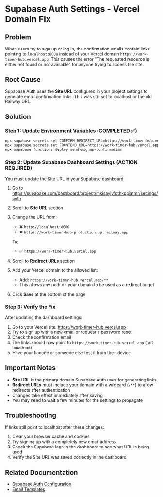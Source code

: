 # Supabase Auth Settings - Vercel Domain Fix

## Problem
When users try to sign up or log in, the confirmation emails contain links pointing to `localhost:8080` instead of your Vercel domain `https://work-timer-hub.vercel.app`. This causes the error "The requested resource is either not found or not available" for anyone trying to access the site.

## Root Cause
Supabase Auth uses the **Site URL** configured in your project settings to generate email confirmation links. This was still set to localhost or the old Railway URL.

## Solution

### Step 1: Update Environment Variables (COMPLETED ✅)
```bash
npx supabase secrets set CONFIRM_REDIRECT_URL=https://work-timer-hub.vercel.app
npx supabase secrets set FRONTEND_URL=https://work-timer-hub.vercel.app
npx supabase functions deploy send-signup-confirmation
```

### Step 2: Update Supabase Dashboard Settings (ACTION REQUIRED)

You must update the Site URL in your Supabase dashboard:

1. Go to https://supabase.com/dashboard/project/mkisayjvfcthkppiatmr/settings/auth

2. Scroll to **Site URL** section

3. Change the URL from:
   - ❌ `http://localhost:8080`
   - ❌ `https://work-timer-hub-production.up.railway.app`
   
   To:
   - ✅ `https://work-timer-hub.vercel.app`

4. Scroll to **Redirect URLs** section

5. Add your Vercel domain to the allowed list:
   - Add: `https://work-timer-hub.vercel.app/**`
   - This allows any path on your domain to be used as a redirect target

6. Click **Save** at the bottom of the page

### Step 3: Verify the Fix

After updating the dashboard settings:

1. Go to your Vercel site: https://work-timer-hub.vercel.app
2. Try to sign up with a new email or request a password reset
3. Check the confirmation email
4. The links should now point to `https://work-timer-hub.vercel.app` (not localhost)
5. Have your fiancée or someone else test it from their device

## Important Notes

- **Site URL** is the primary domain Supabase Auth uses for generating links
- **Redirect URLs** must include your domain with a wildcard (`/**`) to allow redirects after authentication
- Changes take effect immediately after saving
- You may need to wait a few minutes for the settings to propagate

## Troubleshooting

If links still point to localhost after these changes:

1. Clear your browser cache and cookies
2. Try signing up with a completely new email address
3. Check the Supabase logs in the dashboard to see what URL is being used
4. Verify the Site URL was saved correctly in the dashboard

## Related Documentation

- [Supabase Auth Configuration](https://supabase.com/docs/guides/auth/redirect-urls)
- [Email Templates](https://supabase.com/docs/guides/auth/auth-email-templates)
